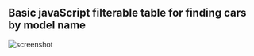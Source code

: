 ## Basic javaScript filterable table for finding cars by model name

![screenshot](https://user-images.githubusercontent.com/39097773/42471221-2646f9e8-837a-11e8-96b4-8cc71c552875.PNG)
